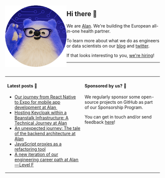 <img
  alt="Alan engineer"
  src="https://github.com/alan-eu/.github/raw/acceptance/profile/alan-eng-rounded.png"
  height="200"
  align="left"
/>

## Hi there 👋

We are [Alan](https://about.alan.com). We're building the European all-in-one health partner.

To learn more about what we do as engineers or data scientists on our [blog](https://medium.com/alan) and [twitter](https://twitter.com/alanengineering).

If that looks interesting to you, [we're hiring](https://jobs.lever.co/alan)!

---

<img height="10"/>

<table>
  <tr width="100%">
    <td width="50%" valign="baseline">
  
#### Latest posts 📖

<!--START_SECTION:feed-->
* [Our journey from React Native to Expo for mobile app development at Alan ️](https://medium.com/alan/our-journey-from-react-native-to-expo-for-mobile-app-development-at-alan-%EF%B8%8F-3b1569e8ab7c?source=rss----b2cb698c4e73---4)
* [Hosting Keycloak within a Beanstalk Infrastructure: A Technical Journey at Alan](https://medium.com/alan/hosting-keycloak-within-a-beanstalk-infrastructure-a-technical-journey-at-alan-75cdf6883ba1?source=rss----b2cb698c4e73---4)
* [An unexpected journey: The tale of the backend architecture at Alan](https://medium.com/alan/an-unexpected-journey-the-tale-of-the-backend-architecture-at-alan-ac8c5382df60?source=rss----b2cb698c4e73---4)
* [JavaScript proxies as a refactoring tool](https://medium.com/alan/javascript-proxies-as-a-refactoring-tool-9ab481f6924a?source=rss----b2cb698c4e73---4)
* [A new iteration of our engineering career path at Alan — Level F](https://medium.com/alan/a-new-iteration-of-our-engineering-career-path-at-alan-level-f-a925f61cc95b?source=rss----b2cb698c4e73---4)
<!--END_SECTION:feed-->

</td>
<td  width="50%" valign="baseline">
      
#### Sponsored by us? 💚

<!-- todo: add sponsorship program link -->
We regularly sponsor some open-source projects on GitHub as part of our Sponsorship Program.
  
You can get in touch and/or send feedback [here](https://forms.gle/YxxyJadt31w9RhXB6)!
  
  </td>
  </tr>
</table>
